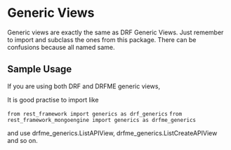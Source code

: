 # Generic Views

Generic views are exactly the same as DRF Generic Views.
Just remember to import and subclass the ones from this package. There can be confusions because all named same.

## Sample Usage
If you are using both DRF and DRFME generic views,

It is good practise to import like

`from rest_framework import generics as drf_generics`
`from rest_framework_mongoengine import generics as drfme_generics`

and use drfme_generics.ListAPIView, drfme_generics.ListCreateAPIView and so on.
